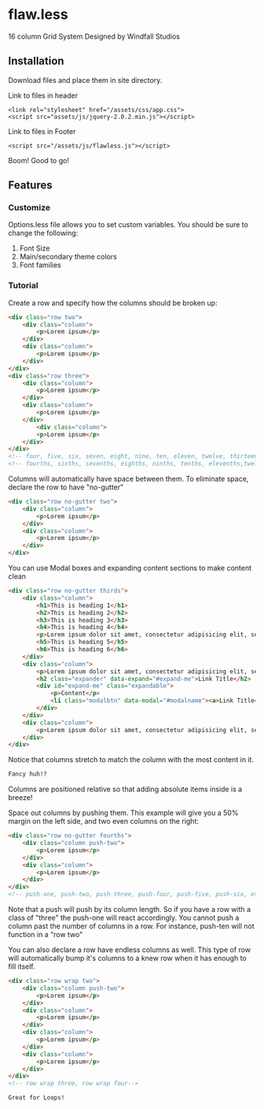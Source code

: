 # flaw.less
16 column Grid System Designed by Windfall Studios

## Installation

Download files and place them in site directory.

Link to files in header

```shell
<link rel="stylesheet" href="/assets/css/app.css">
<script src="assets/js/jquery-2.0.2.min.js"></script>
```

Link to files in Footer

```shell
<script src="/assets/js/flawless.js"></script>
```

Boom! Good to go!


## Features

### Customize

Options.less file allows you to set custom variables. You should be sure to change the following:

1. Font Size
2. Main/secondary theme colors
3. Font families


### Tutorial

Create a row and specify how the columns should be broken up:

```html
<div class="row two">
	<div class="column">
		<p>Lorem ipsum</p>
	</div>
	<div class="column">
		<p>Lorem ipsum</p>
	</div>
</div>
<div class="row three">
	<div class="column">
		<p>Lorem ipsum</p>
	</div>
	<div class="column">
		<p>Lorem ipsum</p>
	</div>
      	<div class="column">
		<p>Lorem ipsum</p>
	</div>
</div>
<!-- four, five, six, seven, eight, nine, ten, eleven, twelve, thirteen, fourteen, fifteen, sixteen-->
<!-- fourths, sixths, sevenths, eighths, ninths, tenths, elevenths,twelfths, etc can also be used -->
```

Columns will automatically have space between them. To eliminate space, declare the row to have "no-gutter"

```html
<div class="row no-gutter two">
	<div class="column">
		<p>Lorem ipsum</p>
	</div>
	<div class="column">
		<p>Lorem ipsum</p>
	</div>
</div>
```

You can use Modal boxes and expanding content sections to make content clean

```html
<div class="row no-gutter thirds">
	<div class="column">
		<h1>This is heading 1</h1>
		<h2>This is heading 2</h2>
		<h3>This is heading 3</h3>
		<h4>This is heading 4</h4>
		<p>Lorem ipsum dolor sit amet, consectetur adipisicing elit, sed do eiusmod tempor incididunt ut labore et dolore magna aliqua. Ut enim ad minim veniam, quis nostrud exercitation ullamco laboris nisi ut aliquip ex ea commodo consequat.</p>
		<h5>This is heading 5</h5>
		<h6>This is heading 6</h6>
	</div>
	<div class="column">
		<p>Lorem ipsum dolor sit amet, consectetur adipisicing elit, sed do eiusmod tempor incididunt ut labore et dolore magna aliqua. Ut enim ad minim veniam, quis nostrud exercitation ullamco laboris nisi ut aliquip ex ea commodo consequat. Duis aute irure dolor in reprehenderit in voluptate velit esse cillum dolore eu fugiat nulla pariatur. Excepteur sint occaecat cupidatat non proident, sunt in culpa qui officia deserunt mollit anim id est laborum.</p>
		<h2 class="expander" data-expand="#expand-me">Link Title</h2>
		<div id="expand-me" class="expandable">
			<p>Content</p>
			<li class="modalbtn" data-modal="#modalname"><a>Link Title</a></li>
		</div>
	</div>
	<div class="column">
		<p>Lorem ipsum dolor sit amet, consectetur adipisicing elit, sed do eiusmod tempor incididunt ut labore et dolore magna aliqua. Ut enim ad minim veniam, quis nostrud exercitation ullamco laboris nisi ut aliquip ex ea commodo consequat.</p>
	</div>
</div>
```

Notice that columns stretch to match the column with the most content in it. 
```diff 
Fancy huh!?
```

Columns are positioned relative so that adding absolute items inside is a breeze!

Space out columns by pushing them. This example will give you a 50% margin on the left side, and two even columns on the right:

```html
<div class="row no-gutter fourths">
	<div class="column push-two">
		<p>Lorem ipsum</p>
	</div>
	<div class="column">
		<p>Lorem ipsum</p>
	</div>
</div>
<!-- push-one, push-two, push-three, push-four, push-five, push-six, etc -->
```

Note that a push will push by its column length. So if you have a row with a class of "three" the push-one will react accordingly.
You cannot push a column past the number of columns in a row. For instance, push-ten will not function in a "row two"

You can also declare a row have endless columns as well. This type of row will automatically bump it's columns to a knew row when it has enough to fill itself.

```html
<div class="row wrap two">
	<div class="column push-two">
		<p>Lorem ipsum</p>
	</div>
	<div class="column">
		<p>Lorem ipsum</p>
	</div>
	<div class="column">
		<p>Lorem ipsum</p>
	</div>
	<div class="column">
		<p>Lorem ipsum</p>
	</div>
</div>
<!-- row wrap three, row wrap four-->
```
```diff
Great for Loops!
```
